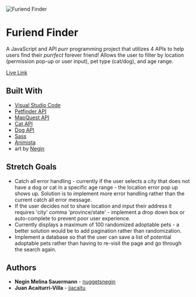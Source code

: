 ![Furiend Finder](https://i.imgur.com/O8dyaDQ.png)
# Furiend Finder
A JavaScript and API *purr* programming project that utilizes 4 APIs to help users find their *purrfect* forever friend! Allows the user to filter by location (permission pop-up or user input), pet type (cat/dog), and age range.

[Live Link](https://nuggetsnegin.github.io/furiendFinder/)

## Built With

* [Visual Studio Code](https://code.visualstudio.com/) 
* [Petfinder API](https://www.petfinder.com/developers/)
* [MapQuest API](https://developer.mapquest.com/)
* [Cat API](https://thecatapi.com/)
* [Dog API](https://dog.ceo/dog-api/)
* [Sass](https://sass-lang.com/)
* [Animista](https://animista.net/)
* art by [Negin](https://github.com/nuggetsnegin)



## Stretch Goals
* Catch all error handling - currently if the user selects a city that does not have a dog or cat in a specific age range - the location error pop up shows up. Solution is to implement more error handling rather than the current catch all error message.
* If the user decides not to share location and input their address it requires 'city' comma 'province/state' - implement a drop down box or auto-complete to prevent poor user experience.
* Currently displays a maximum of 100 randomized adoptable pets  - a better solution would be to add pagination rather than randomization.
* Implement a database so that the user can save a list of potential adoptable pets rather than having to re-visit the page and go through the search again.


## Authors

* **Negin Melina Sauermann** - [nuggetsnegin](https://github.com/nuggetsnegin)
* **Juan Acaiturri-Villa** - [jjacaitu](https://github.com/jjacaitu)

